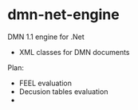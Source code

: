 # dmn-net-engine
DMN 1.1 engine for .Net

* XML classes for DMN documents

Plan:
* FEEL evaluation
* Decusion tables evaluation
* 
